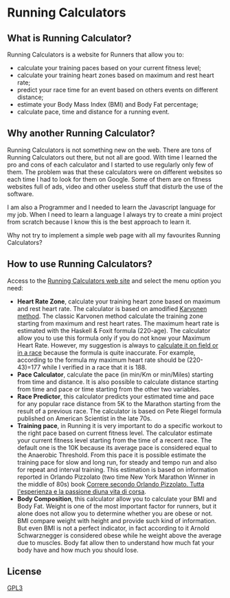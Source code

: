 # Running Calculators

## What is Running Calculator?

Running Calculators is a website for Runners that allow you to:

* calculate your training paces based on your current fitness level;
* calculate your training heart zones based on maximum and rest heart rate;
* predict your race time for an event based on others events on different distance;
* estimate your Body Mass Index (BMI) and Body Fat percentage;
* calculate pace, time and distance for a running event.

## Why another Running Calculator?

Running Calculators is not something new on the web. There are tons of Running Calculators out there, but not all are good. With time I learned the pro and cons of each calculator and I started to use regularly only few of them. The problem was that these calculators were on different websites so each time I had to look for them on Google. Some of them are on fitness websites full of ads, video and other useless stuff that disturb the use of the software.

I am also a Programmer and I needed to learn the Javascript language for my job. When I need to learn a language I always try to create a mini project from scratch because I know this is the best approach to learn it. 

Why not try to implement a simple web page with all my favourites Running Calculators?

## How to use Running Calculators?

Access to the [Running Calculators web site](https://runningcalculators.herokuapp.com/) and select the menu option you need:

* **Heart Rate Zone**, calculate your training heart zone based on maximum and rest heart rate. The calculator is based on amodified [Karvonen method](https://en.wikipedia.org/wiki/Heart_rate#Karvonen_method). The classic Karvonen method calculate the training zone starting from maximum and rest heart rates. The maximum heart rate is estimated with the Haskell & Foxit formula (220-age). The calculator allow you to use this formula only if you do not know your Maximum Heart Rate. However, my suggestion is always to [calculate it on field or in a race](https://www.polar.com/blog/calculate-maximum-heart-rate-running/) because the formula is quite inaccurate. For example, according to the formula my maximum heart rate should be (220-43)=177 while I verified in a race that it is 188.
* **Pace Calculator**, calculate the pace (in min/Km or min/Miles) starting from time and distance. It is also possible to calculate distance starting from time and pace or time starting from the other two variables.
* **Race Predictor**, this calculator predicts your estimated time and pace for any popular race distance from 5K to the Marathon starting from the result of a previous race. The calculator is based on Pete Riegel formula published on American Scientist in the late 70s.
* **Training pace**, in Running it is very important to do a specific workout to the right pace based on current fitness level. The calculator estimate your current fitness level starting from the time of a recent race. The default one is the 10K because its average pace is considered equal to the Anaerobic Threshold. From this pace it is possible estimate the training pace for slow and long run, for steady and tempo run and also for repeat and interval training. This estimation is based on information reported in Orlando Pizzolato (two time New York Marathon Winner in the middle of 80s) book [Correre secondo Orlando Pizzolato. Tutta l'esperienza e la passione diuna vita di corsa](https://www.amazon.it/correre-secondo-orlando-pizzolato/dp/B00E7P71QA).
* **Body Composition**, this calculator allow you to calculate your BMI and Body Fat. Weight is one of the most important factor for runners, but it alone does not allow you to determine whether you are obese or not. BMI compare weight with height and provide such kind of information. But even BMI is not a perfect indicator, in fact according to it Arnold Schwarznegger is considered obese while he weight above the average due to muscles. Body fat allow then to understand how much fat your body have and how much you should lose.

## License

[GPL3](https://www.gnu.org/licenses/gpl-3.0.en.html)


